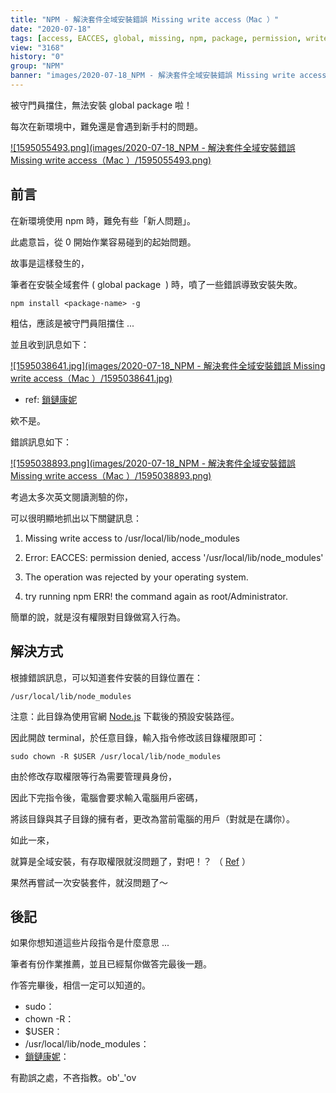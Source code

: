 ```yaml
---
title: "NPM - 解決套件全域安裝錯誤 Missing write access（Mac ）"
date: "2020-07-18"
tags: [access, EACCES, global, missing, npm, package, permission, write]
view: "3168"
history: "0"
group: "NPM"
banner: "images/2020-07-18_NPM - 解決套件全域安裝錯誤 Missing write access（Mac ）/banner/1595055493.png"
---
```


被守門員擋住，無法安裝 global package 啦！

每次在新環境中，難免還是會遇到新手村的問題。

[![1595055493.png](images/2020-07-18_NPM - 解決套件全域安裝錯誤 Missing write access（Mac ）/1595055493.png)](https://dotblogsfile.blob.core.windows.net/user/robby/24194a4b-0024-4797-9aec-9066525d5b53/1595055493.png)

前言
--

在新環境使用 npm 時，難免有些「新人問題」。

此處意旨，從 0 開始作業容易碰到的起始問題。 

故事是這樣發生的，

筆者在安裝全域套件 ( global package  ) 時，噴了一些錯誤導致安裝失敗。

    npm install <package-name> -g

粗估，應該是被守門員阻擋住 ...

並且收到訊息如下：

[![1595038641.jpg](images/2020-07-18_NPM - 解決套件全域安裝錯誤 Missing write access（Mac ）/1595038641.jpg)](https://zh.moegirl.org/zh-tw/%E9%94%81%E9%93%BE%E5%BA%B7%E5%A6%AE)

*   ref: [鎖鏈康妮](https://zh.moegirl.org/zh-tw/%E9%94%81%E9%93%BE%E5%BA%B7%E5%A6%AE)

欸不是。

錯誤訊息如下：

[![1595038893.png](images/2020-07-18_NPM - 解決套件全域安裝錯誤 Missing write access（Mac ）/1595038893.png)](https://dotblogsfile.blob.core.windows.net/user/robby/24194a4b-0024-4797-9aec-9066525d5b53/1595038893.png)

考過太多次英文閱讀測驗的你，

可以很明顯地抓出以下關鍵訊息：

1.  Missing write access to /usr/local/lib/node\_modules
2.  Error: EACCES: permission denied, access '/usr/local/lib/node\_modules'
    
3.  The operation was rejected by your operating system.
    
4.  try running npm ERR! the command again as root/Administrator.
    

簡單的說，就是沒有權限對目錄做寫入行為。

解決方式
----

根據錯誤訊息，可以知道套件安裝的目錄位置在：

    /usr/local/lib/node_modules

注意：此目錄為使用官網 [Node.js](https://nodejs.org/en/) 下載後的預設安裝路徑。

因此開啟 terminal，於任意目錄，輸入指令修改該目錄權限即可：

    sudo chown -R $USER /usr/local/lib/node_modules

由於修改存取權限等行為需要管理員身份，

因此下完指令後，電腦會要求輸入電腦用戶密碼，

將該目錄與其子目錄的擁有者，更改為當前電腦的用戶（對就是在講你）。

如此一來，

就算是全域安裝，有存取權限就沒問題了，對吧！？ （ [Ref](https://zh.wikipedia.org/zh-tw/%E5%B0%B1%E7%AE%97%E6%98%AF%E5%93%A5%E5%93%A5%EF%BC%8C%E6%9C%89%E6%84%9B%E5%B0%B1%E6%B2%92%E5%95%8F%E9%A1%8C%E4%BA%86%EF%BC%8C%E5%B0%8D%E5%90%A7) ）

果然再嘗試一次安裝套件，就沒問題了～

後記
--

如果你想知道這些片段指令是什麼意思 ...

筆者有份作業推薦，並且已經幫你做答完最後一題。

作答完畢後，相信一定可以知道的。

*   sudo：
*   chown -R：
*   $USER：
*   /usr/local/lib/node\_modules：
*   [鎖鏈康妮](https://zh.moegirl.org/zh-tw/%E9%94%81%E9%93%BE%E5%BA%B7%E5%A6%AE)：
    

有勘誤之處，不吝指教。ob'\_'ov